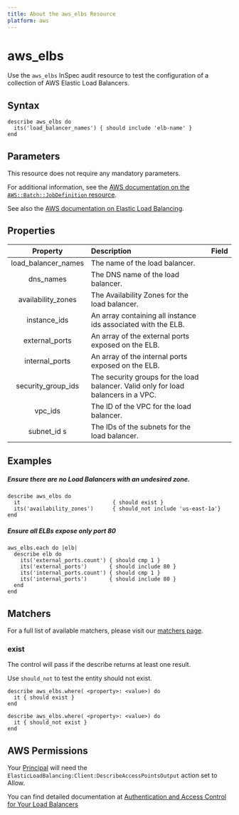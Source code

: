 ```yaml
---
title: About the aws_elbs Resource
platform: aws
---
```


# aws\_elbs

Use the `aws_elbs` InSpec audit resource to test the configuration of a collection of AWS Elastic Load Balancers.

## Syntax

    describe aws_elbs do
      its('load_balancer_names') { should include 'elb-name' }
    end

## Parameters

This resource does not require any mandatory parameters.

For additional information, see the [AWS documentation on the `AWS::Batch::JobDefinition` resource](https://docs.aws.amazon.com/AWSCloudFormation/latest/UserGuide/aws-resource-batch-jobdefinition.html).


See also the [AWS documentation on Elastic Load Balancing](https://docs.aws.amazon.com/elasticloadbalancing/latest/APIReference).

## Properties

| Property | Description | Field |
| :---: | :--- | :---: |
|load\_balancer\_names | The name of the load balancer. |
|dns\_names            | The DNS name of the load balancer. |
|availability\_zones   | The Availability Zones for the load balancer. |
|instance\_ids         | An array containing all instance ids associated with the ELB. |
|external\_ports       | An array of the external ports exposed on the ELB. |
|internal\_ports       | An array of the internal ports exposed on the ELB. |
|security\_group\_ids  | The security groups for the load balancer. Valid only for load balancers in a VPC. |
|vpc\_ids              | The ID of the VPC for the load balancer. |
|subnet\_id s          | The IDs of the subnets for the load balancer. |

## Examples

##### Ensure there are no Load Balancers with an undesired zone.
    describe aws_elbs do
      it                             { should exist }
      its('availability_zones')      { should_not include 'us-east-1a'}
    end

##### Ensure all ELBs expose only port 80
    aws_elbs.each do |elb|
      describe elb do
        its('external_ports.count') { should cmp 1 }
        its('external_ports')       { should include 80 }
        its('internal_ports.count') { should cmp 1 }
        its('internal_ports')       { should include 80 }
      end
    end

## Matchers

For a full list of available matchers, please visit our [matchers page](https://www.inspec.io/docs/reference/matchers/).

### exist

The control will pass if the describe returns at least one result.

Use `should_not` to test the entity should not exist.

    describe aws_elbs.where( <property>: <value>) do
      it { should exist }
    end
      
    describe aws_elbs.where( <property>: <value>) do
      it { should_not exist }
    end
    
## AWS Permissions

Your [Principal](https://docs.aws.amazon.com/IAM/latest/UserGuide/intro-structure.html#intro-structure-principal) will need the `ElasticLoadBalancing:Client:DescribeAccessPointsOutput` action set to Allow.

You can find detailed documentation at [Authentication and Access Control for Your Load Balancers](https://docs.aws.amazon.com/elasticloadbalancing/latest/userguide/load-balancer-authentication-access-control.html)
